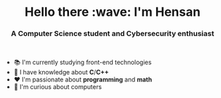 <h1 align="center">Hello there :wave: I'm Hensan</h1>
<h3 align="center">A Computer Science student and Cybersecurity enthusiast</h3>
<br>

- :books: I'm currently studying front-end technologies
- :brain: I have knowledge about **C**/**C++**
- :heart: I'm passionate about **programming** and **math**
- :eyes: I'm curious about computers
